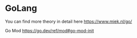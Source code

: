 # GoLang

You can find more theory in detail here 
https://www.miek.nl/go/

Go Mod
https://go.dev/ref/mod#go-mod-init
